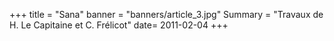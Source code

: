 +++
title = "Sana"
banner = "banners/article_3.jpg"
Summary = "Travaux de H. Le Capitaine et C. Frélicot"
date= 2011-02-04
+++
